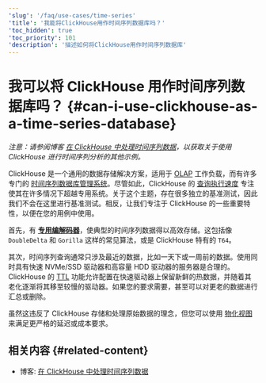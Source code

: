 ```yaml
---
'slug': '/faq/use-cases/time-series'
'title': '我能将ClickHouse用作时间序列数据库吗？'
'toc_hidden': true
'toc_priority': 101
'description': '描述如何将ClickHouse用作时间序列数据库'
---
```





# 我可以将 ClickHouse 用作时间序列数据库吗？ {#can-i-use-clickhouse-as-a-time-series-database}

_注意：请参阅博客 [在 ClickHouse 中处理时间序列数据](https://clickhouse.com/blog/working-with-time-series-data-and-functions-ClickHouse)，以获取关于使用 ClickHouse 进行时间序列分析的其他示例。_

ClickHouse 是一个通用的数据存储解决方案，适用于 [OLAP](../../faq/general/olap.md) 工作负载，而有许多专门的 [时间序列数据库管理系统](https://clickhouse.com/engineering-resources/what-is-time-series-database)。尽管如此，ClickHouse 的 [查询执行速度](../../concepts/why-clickhouse-is-so-fast.md) 专注使其在许多情况下超越专用系统。关于这个主题，存在很多独立的基准测试，因此我们不会在这里进行基准测试。相反，让我们专注于 ClickHouse 的一些重要特性，以便在您的用例中使用。

首先，有 **[专用编解码器](../../sql-reference/statements/create/table.md#specialized-codecs)**，使典型的时间序列数据得以高效存储。这包括像 `DoubleDelta` 和 `Gorilla` 这样的常见算法，或是 ClickHouse 特有的 `T64`。

其次，时间序列查询通常只涉及最近的数据，比如一天下或一周前的数据。使用同时具有快速 NVMe/SSD 驱动器和高容量 HDD 驱动器的服务器是合理的。ClickHouse 的 [TTL](/engines/table-engines/mergetree-family/mergetree#table_engine-mergetree-ttl) 功能允许配置在快速驱动器上保留新鲜的热数据，并随着其老化逐渐将其移至较慢的驱动器。如果您的要求需要，甚至可以对更老的数据进行汇总或删除。

虽然这违反了 ClickHouse 存储和处理原始数据的理念，但您可以使用 [物化视图](../../sql-reference/statements/create/view.md) 来满足更严格的延迟或成本要求。

## 相关内容 {#related-content}

- 博客: [在 ClickHouse 中处理时间序列数据](https://clickhouse.com/blog/working-with-time-series-data-and-functions-ClickHouse)
